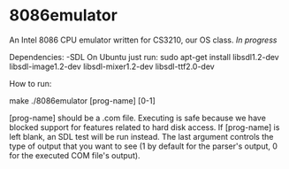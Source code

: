 # 8086emulator
An Intel 8086 CPU emulator written for CS3210, our OS class. *In progress*

Dependencies:
-SDL
	On Ubuntu just run: sudo apt-get install libsdl1.2-dev libsdl-image1.2-dev libsdl-mixer1.2-dev libsdl-ttf2.0-dev

How to run:

make
./8086emulator [prog-name] [0-1]

[prog-name] should be a .com file. Executing is safe because we have blocked support for features related to hard disk access. If [prog-name] is left blank, an SDL test will be run instead. The last argument controls the type of output that you want to see (1 by default for the parser's output, 0 for the executed COM file's output).
